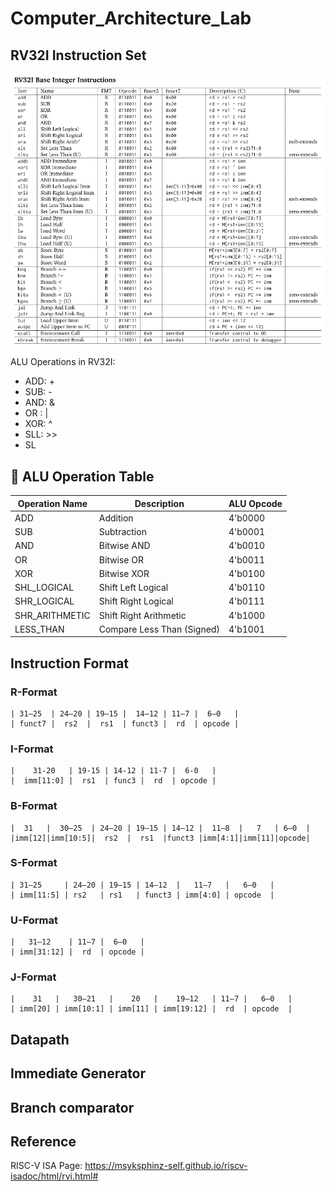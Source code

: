 # Computer_Architecture_Lab

## RV32I Instruction Set
![RV32I_Instruction_Set](./docs/images/RV32I_Instruction_Set.png)

ALU Operations in RV32I:
- ADD: +
- SUB: -
- AND: &
- OR : |
- XOR: ^
- SLL: >>
- SL

## 🔧 ALU Operation Table

| Operation Name         | Description                  | ALU Opcode  |
|------------------------|------------------------------|-------------|
| ADD                    | Addition                     | 4'b0000     |
| SUB                    | Subtraction                  | 4'b0001     |
| AND                    | Bitwise AND                  | 4'b0010     |
| OR                     | Bitwise OR                   | 4'b0011     |
| XOR                    | Bitwise XOR                  | 4'b0100     |
| SHL_LOGICAL            | Shift Left Logical           | 4'b0110     |
| SHR_LOGICAL            | Shift Right Logical          | 4'b0111     |
| SHR_ARITHMETIC         | Shift Right Arithmetic       | 4'b1000     |
| LESS_THAN              | Compare Less Than (Signed)   | 4'b1001     |


## Instruction Format 

### R-Format
```
| 31–25  | 24–20 | 19–15 |  14–12 | 11–7 |  6–0   |    
| funct7 |  rs2  |  rs1  | funct3 |  rd  | opcode |
```
### I-Format 
```
|    31-20   | 19-15 | 14-12 | 11-7 |  6-0   |   
|  imm[11:0] |  rs1  | func3 |  rd  | opcode |
```
### B-Format    
```
|  31   |  30–25  | 24–20 | 19–15 | 14–12 |  11–8  |   7   | 6–0  |   
|imm[12]|imm[10:5]|  rs2  |  rs1  |funct3 |imm[4:1]|imm[11]|opcode|
```
### S-Format
```
| 31–25     | 24–20 | 19–15 | 14–12  |   11–7   |   6–0   |   
| imm[11:5] | rs2   | rs1   | funct3 | imm[4:0] | opcode  |
```
### U-Format
```
|   31–12    | 11–7 |  6–0   |    
| imm[31:12] |  rd  | opcode |
```

### J-Format
```
|    31   |   30–21   |    20   |    19–12   | 11–7 |   6–0   |  
| imm[20] | imm[10:1] | imm[11] | imm[19:12] |  rd  | opcode  |
```
## Datapath

## Immediate Generator

## Branch comparator

## Reference

RISC-V ISA Page: 
https://msyksphinz-self.github.io/riscv-isadoc/html/rvi.html#
